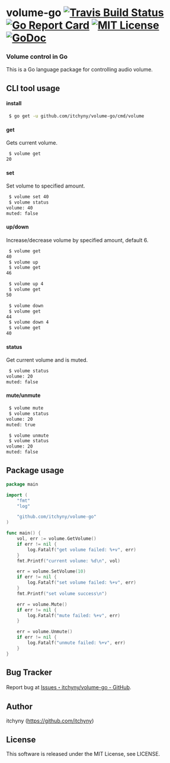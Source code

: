 # volume-go [![Travis Build Status](https://travis-ci.org/itchyny/volume-go.svg?branch=master)](https://travis-ci.org/itchyny/volume-go) [![Go Report Card](https://goreportcard.com/badge/github.com/itchyny/volume-go)](https://goreportcard.com/report/github.com/itchyny/volume-go) [![MIT License](http://img.shields.io/badge/license-MIT-blue.svg)](https://github.com/itchyny/volume-go/blob/master/LICENSE) [![GoDoc](https://godoc.org/github.com/itchyny/volume-go?status.svg)](https://godoc.org/github.com/itchyny/volume-go)
### Volume control in Go
This is a Go language package for controlling audio volume.

## CLI tool usage

#### install

```sh
 $ go get -u github.com/itchyny/volume-go/cmd/volume
```

#### get

Gets current volume.

```sh
 $ volume get 
20
```

#### set

Set volume to specified amount.

```sh
 $ volume set 40
 $ volume status
volume: 40
muted: false
```

#### up/down

Increase/decrease volume by specified amount, default 6.

```sh
 $ volume get
40
 $ volume up
 $ volume get
46

 $ volume up 4
 $ volume get
50

 $ volume down
 $ volume get
44
 $ volume down 4
 $ volume get
40
```

#### status

Get current volume and is muted.

```sh
 $ volume status
volume: 20
muted: false
```

#### mute/unmute

```sh
 $ volume mute
 $ volume status
volume: 20
muted: true

 $ volume unmute
 $ volume status
volume: 20
muted: false
```

## Package usage
```go
package main

import (
	"fmt"
	"log"

	"github.com/itchyny/volume-go"
)

func main() {
	vol, err := volume.GetVolume()
	if err != nil {
		log.Fatalf("get volume failed: %+v", err)
	}
	fmt.Printf("current volume: %d\n", vol)

	err = volume.SetVolume(10)
	if err != nil {
		log.Fatalf("set volume failed: %+v", err)
	}
	fmt.Printf("set volume success\n")

	err = volume.Mute()
	if err != nil {
		log.Fatalf("mute failed: %+v", err)
	}

	err = volume.Unmute()
	if err != nil {
		log.Fatalf("unmute failed: %+v", err)
	}
}
```

## Bug Tracker
Report bug at [Issues・itchyny/volume-go - GitHub](https://github.com/itchyny/volume-go/issues).

## Author
itchyny (https://github.com/itchyny)

## License
This software is released under the MIT License, see LICENSE.
